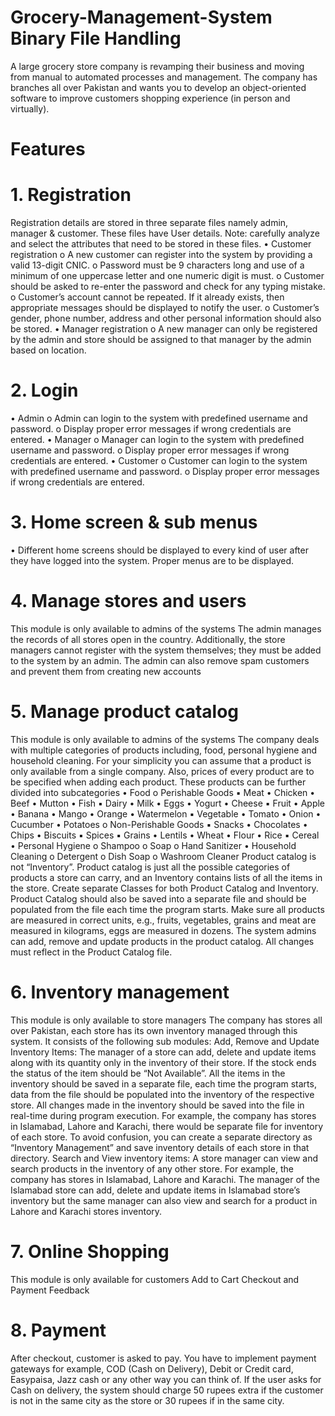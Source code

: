 # Grocery-Management-System Binary File Handling
A large grocery store company is revamping their business and moving from manual to automated processes and management. The company has branches all over Pakistan and wants you to develop an object-oriented software to improve customers shopping experience (in person and virtually).

# Features

# 1. Registration

Registration details are stored in three separate files namely admin, manager & customer. These files have User details. Note: carefully analyze and select the attributes that need to be stored in these files. • Customer registration o A new customer can register into the system by providing a valid 13-digit CNIC. o Password must be 9 characters long and use of a minimum of one uppercase letter and one numeric digit is must. o Customer should be asked to re-enter the password and check for any typing mistake. o Customer’s account cannot be repeated. If it already exists, then appropriate messages should be displayed to notify the user. o Customer’s gender, phone number, address and other personal information should also be stored. • Manager registration o A new manager can only be registered by the admin and store should be assigned to that manager by the admin based on location.

# 2. Login

• Admin
o Admin can login to the system with predefined username and password. o Display proper error messages if wrong credentials are entered. • Manager
o Manager can login to the system with predefined username and password. o Display proper error messages if wrong credentials are entered. • Customer o Customer can login to the system with predefined username and password. o Display proper error messages if wrong credentials are entered.

# 3. Home screen & sub menus

• Different home screens should be displayed to every kind of user after they have logged into the system. Proper menus are to be displayed.

# 4. Manage stores and users

This module is only available to admins of the systems The admin manages the records of all stores open in the country. Additionally, the store managers cannot register with the system themselves; they must be added to the system by an admin. The admin can also remove spam customers and prevent them from creating new accounts

# 5. Manage product catalog

This module is only available to admins of the systems The company deals with multiple categories of products including, food, personal hygiene and household cleaning. For your simplicity you can assume that a product is only available from a single company. Also, prices of every product are to be specified when adding each product. These products can be further divided into subcategories • Food o Perishable Goods ▪ Meat • Chicken • Beef • Mutton • Fish ▪ Dairy • Milk • Eggs • Yogurt • Cheese ▪ Fruit • Apple • Banana • Mango • Orange • Watermelon ▪ Vegetable • Tomato • Onion • Cucumber • Potatoes o Non-Perishable Goods ▪ Snacks • Chocolates • Chips • Biscuits ▪ Spices ▪ Grains • Lentils • Wheat • Flour • Rice ▪ Cereal • Personal Hygiene o Shampoo o Soap o Hand Sanitizer • Household Cleaning o Detergent o Dish Soap o Washroom Cleaner Product catalog is not “Inventory”. Product catalog is just all the possible categories of products a store can carry, and an Inventory contains lists of all the items in the store. Create separate Classes for both Product Catalog and Inventory. Product Catalog should also be saved into a separate file and should be populated from the file each time the program starts. Make sure all products are measured in correct units, e.g., fruits, vegetables, grains and meat are measured in kilograms, eggs are measured in dozens. The system admins can add, remove and update products in the product catalog. All changes must reflect in the Product Catalog file.

# 6. Inventory management

This module is only available to store managers The company has stores all over Pakistan, each store has its own inventory managed through this system. It consists of the following sub modules: Add, Remove and Update Inventory Items: The manager of a store can add, delete and update items along with its quantity only in the inventory of their store. If the stock ends the status of the item should be “Not Available”. All the items in the inventory should be saved in a separate file, each time the program starts, data from the file should be populated into the inventory of the respective store. All changes made in the inventory should be saved into the file in real-time during program execution. For example, the company has stores in Islamabad, Lahore and Karachi, there would be separate file for inventory of each store. To avoid confusion, you can create a separate directory as “Inventory Management” and save inventory details of each store in that directory. Search and View inventory items: A store manager can view and search products in the inventory of any other store. For example, the company has stores in Islamabad, Lahore and Karachi. The manager of the Islamabad store can add, delete and update items in Islamabad store’s inventory but the same manager can also view and search for a product in Lahore and Karachi stores inventory.

# 7. Online Shopping

This module is only available for customers
Add to Cart Checkout and Payment Feedback

# 8. Payment

After checkout, customer is asked to pay. You have to implement payment gateways for example, COD (Cash on Delivery), Debit or Credit card, Easypaisa, Jazz cash or any other way you can think of.
If the user asks for Cash on delivery, the system should charge 50 rupees extra if the customer is not in the same city as the store or 30 rupees if in the same city.
